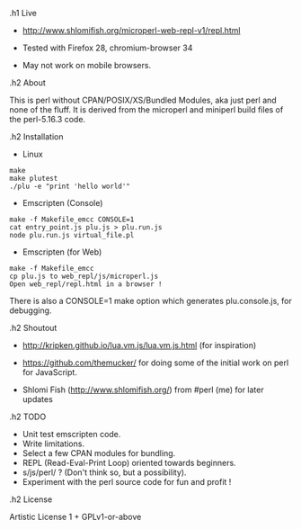 .h1 Live

* http://www.shlomifish.org/microperl-web-repl-v1/repl.html

* Tested with Firefox 28, chromium-browser 34

* May not work on mobile browsers.

.h2 About

This  is perl without CPAN/POSIX/XS/Bundled Modules, aka just
perl and none of the fluff. It is derived from the microperl
and miniperl build files of the perl-5.16.3 code.

.h2 Installation

* Linux

```
make
make plutest
./plu -e "print 'hello world'"
```

* Emscripten (Console)

```
make -f Makefile_emcc CONSOLE=1
cat entry_point.js plu.js > plu.run.js
node plu.run.js virtual_file.pl
```

* Emscripten (for Web)

```
make -f Makefile_emcc
cp plu.js to web_repl/js/microperl.js
Open web_repl/repl.html in a browser !
```

There is also a CONSOLE=1 make option which generates
plu.console.js, for debugging.

.h2 Shoutout

* http://kripken.github.io/lua.vm.js/lua.vm.js.html (for inspiration)

* https://github.com/themucker/ for doing some of the initial work on perl for JavaScript.

* Shlomi Fish (http://www.shlomifish.org/) from #perl (me) for later
  updates

.h2 TODO

* Unit test emscripten code.
* Write limitations.
* Select a few CPAN modules for bundling.
* REPL (Read-Eval-Print Loop) oriented towards beginners.
* s/js/perl/ ? (Don't think so, but a possibility).
* Experiment with the perl source code for fun and profit !

.h2 License

Artistic License 1 + GPLv1-or-above

